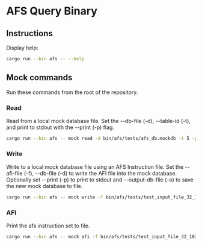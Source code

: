 # AFS Query Binary

## Instructions

Display help:

```bash
cargo run --bin afs -- --help
```

## Mock commands

Run these commands from the root of the repository.

### Read

Read from a local mock database file. Set the --db-file (-d), --table-id (-t), and print to stdout with the --print (-p) flag.

```bash
cargo run --bin afs -- mock read -d bin/afs/tests/afs_db.mockdb -t 5 -p
```

### Write

Write to a local mock database file using an AFS Instruction file. Set the --afi-file (-f), --db-file (-d) to write the AFI file into the mock database. Optionally set --print (-p) to print to stdout and --output-db-file (-o) to save the new mock database to file.

```bash
cargo run --bin afs -- mock write -f bin/afs/tests/test_input_file_32_1024.afi -d bin/afs/tests/afs_db.mockdb -o bin/afs/tests/afs_db1.mockdb -p
```

### AFI

Print the afs instruction set to file.

```bash
cargo run --bin afs -- mock afi -f bin/afs/tests/test_input_file_32_1024.afi -p
```
